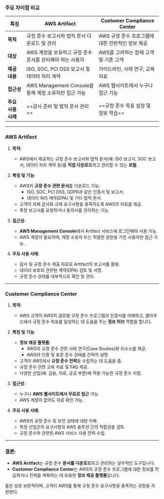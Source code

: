 
### 주요 차이점 비교

| **특징**       | **AWS Artifact**                         | **Customer Compliance Center** |
| ------------ | ---------------------------------------- | ------------------------------ |
| **목적**       | 규정 준수 보고서와 법적 문서 다운로드 및 관리               | AWS 규정 준수 프로그램에 대한 전반적인 정보 제공  |
| **대상**       | AWS 계정을 보유하고 규정 준수 문서를 관리해야 하는 사용자       | AWS를 고려하는 잠재 고객 및 기존 고객        |
| **제공 내용**    | ISO, SOC, PCI DSS 보고서 및 데이터 처리 계약        | 가이드라인, 사례 연구, 교육 자료            |
| **접근성**      | AWS Management Console을 통해 계정 소유자만 접근 가능 | AWS 웹사이트에서 누구나 접근 가능           |
| **주요 사용 사례** | ==감사 준비 및 법적 문서 관리==                         | ==규정 준수 목표 설정 및 정보 학습==            |

---
### AWS Artifact

1. **목적**:
    
    - AWS에서 제공하는 규정 준수 보고서와 법적 문서(예: ISO 보고서, SOC 보고서, 데이터 처리 계약 등)를 **직접 다운로드**하고 관리할 수 있는 **포털**.
2. **특징 및 기능**:
    
    - AWS의 **규정 준수 관련 문서**를 다운로드 가능:
        - ISO, SOC, PCI DSS, GDPR과 같은 인증서 및 보고서.
        - 데이터 처리 계약(DPA) 및 기타 법적 문서.
    - 고객이 자체 감사와 규제 요구사항을 충족하도록 AWS의 자료를 제공.
    - 특정 보고서를 요청하거나 동의서를 관리하는 기능.
3. **접근성**:
    
    - **AWS Management Console**에서 Artifact 서비스에 로그인해야 사용 가능.
    - AWS 계정이 필요하며, 계정 소유자 또는 적절한 권한을 가진 사용자만 접근 가능.
4. **주요 사용 사례**:
    
    - 감사 및 규정 준수 제출 자료로 Artifact의 보고서를 활용.
    - 데이터 보호와 관련된 계약(DPA) 검토 및 서명.
    - 규정 준수 상태를 내부적으로 확인 및 관리.

---

### Customer Compliance Center

1. **목적**:
    
    - AWS 고객이 AWS의 글로벌 규정 준수 프로그램과 인증서를 이해하고, 클라우드에서 규정 준수 목표를 달성하는 데 도움을 주는 **정보 허브** 역할을 합니다.
2. **특징 및 기능**:
    
    - **정보 제공 플랫폼**:
        - AWS의 규정 준수 관련 사례 연구(Case Studies)와 리소스를 제공.
        - AWS의 인증 및 표준 준수 상태를 간략히 설명.
    - 고객이 AWS에서 **규정 준수 전략**을 수립하는 데 도움을 줌.
    - 규정 준수 관련 교육 자료 및 FAQ 제공.
    - 다양한 산업(예: 금융, 의료, 공공 부문)에 적용 가능한 규정 준수 지침.
3. **접근성**:
    
    - 누구나 **AWS 웹사이트에서 무료로 접근** 가능.
    - AWS 계정이 없어도 자료 확인 가능.
4. **주요 사용 사례**:
    
    - AWS의 규정 준수 및 보안 상태에 대한 이해.
    - 특정 산업군의 요구사항과 AWS 솔루션 간의 적합성을 검토.
    - 규정 준수와 관련된 AWS 서비스 사용 전략 수립.

---

### 결론:

- **AWS Artifact**는 규정 준수 **문서를 다운로드**하고 관리하는 실무적인 도구입니다.
- **Customer Compliance Center**는 AWS의 규정 준수 프로그램에 대한 정보를 학습하거나 전략을 계획하는 데 유용한 **정보 제공 플랫폼**입니다.

둘은 상호 보완적이며, 고객이 AWS를 통해 규정 준수 요구사항을 충족하는 과정을 지원한다.